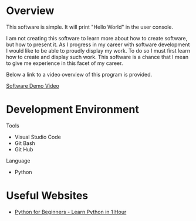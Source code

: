# Overview

This software is simple. It will print "Hello World" in the user console.

I am not creating this software to learn more about how to create software, but how to present it. As I progress in my career with software development I would like to be able to proudly display my work. To do so I must first learn how to create and display such work. This software is a chance that I mean to give me experience in this facet of my career.

Below a link to a video overview of this program is provided.

[Software Demo Video](http://youtube.link.goes.here)

# Development Environment

Tools
* Visual Studio Code
* Git Bash
* Git Hub

Language
* Python

# Useful Websites

* [Python for Beginners - Learn Python in 1 Hour](https://www.youtube.com/watch?v=kqtD5dpn9C8)